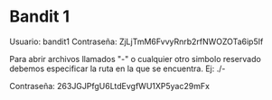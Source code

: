 # Bandit 1

Usuario: bandit1
Contraseña: ZjLjTmM6FvvyRnrb2rfNWOZOTa6ip5If

Para abrir archivos llamados "-" o cualquier otro simbolo reservado debemos especificar la ruta en la que se encuentra. Ej: ./-

Contraseña: 263JGJPfgU6LtdEvgfWU1XP5yac29mFx